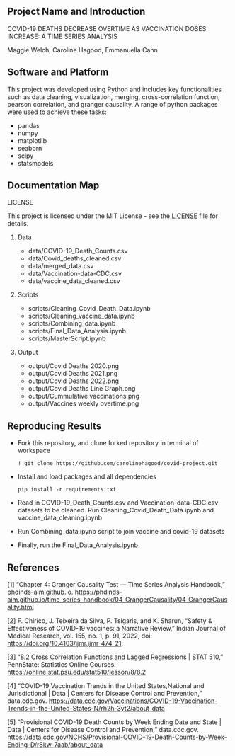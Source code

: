 ## Project Name and Introduction 
COVID-19 DEATHS DECREASE OVERTIME AS VACCINATION DOSES INCREASE: A TIME SERIES ANALYSIS


 Maggie Welch, Caroline Hagood, Emmanuella Cann


## Software and Platform

This project was developed using Python and includes key functionalities such as data cleaning, visualization, merging, cross-correlation function, pearson correlation, and granger causality. A range of python packages were used to achieve these tasks:

- pandas
- numpy
- matplotlib
- seaborn
- scipy
- statsmodels
  
## Documentation Map

LICENSE

This project is licensed under the MIT License - see the [LICENSE](https://github.com/carolinehagood/covid-project/blob/main/LICENSE) file for details.

1. Data
   - data/COVID-19_Death_Counts.csv
   - data/Covid_deaths_cleaned.csv
   - data/merged_data.csv
   - data/Vaccination-data-CDC.csv
   - data/vaccine_data_cleaned.csv


2. Scripts
   - scripts/Cleaning_Covid_Death_Data.ipynb
   - scripts/Cleaning_vaccine_data.ipynb
   - scripts/Combining_data.ipynb
   - scripts/Final_Data_Analysis.ipynb
   - scripts/MasterScript.ipynb
  
     
3. Output
   - output/Covid Deaths 2020.png
   - output/Covid Deaths 2021.png
   - output/Covid Deaths 2022.png
   - output/Covid Deaths Line Graph.png
   - output/Cummulative vaccinations.png
   - output/Vaccines weekly overtime.png
  
   


## Reproducing Results

- Fork this repository, and clone forked repository in terminal of workspace

  ```! git clone https://github.com/carolinehagood/covid-project.git```

- Install and load packages and all dependencies

  ```pip install -r requirements.txt ```
  
- Read in COVID-19_Death_Counts.csv and Vaccination-data-CDC.csv datasets to be cleaned. Run Cleaning_Covid_Death_Data.ipynb and vaccine_data_cleaning.ipynb
  
- Run Combining_data.ipynb script to join vaccine and covid-19 datasets
  
- Finally, run the Final_Data_Analysis.ipynb 


## References

[1] “Chapter 4: Granger Causality Test — Time Series Analysis Handbook,” phdinds-aim.github.io. https://phdinds-aim.github.io/time_series_handbook/04_GrangerCausality/04_GrangerCausality.html


[2] F. Chirico, J. Teixeira da Silva, P. Tsigaris, and K. Sharun, “Safety & Effectiveness of COVID-19 vaccines: a Narrative Review,” Indian Journal of Medical Research, vol. 155, no. 1, p. 91, 2022, doi: https://doi.org/10.4103/ijmr.ijmr_474_21. 


[3] “8.2 Cross Correlation Functions and Lagged Regressions | STAT 510,” PennState: Statistics Online Courses. https://online.stat.psu.edu/stat510/lesson/8/8.2


[4] “COVID-19 Vaccination Trends in the United States,National and Jurisdictional | Data | Centers for Disease Control and Prevention,” data.cdc.gov. https://data.cdc.gov/Vaccinations/COVID-19-Vaccination-Trends-in-the-United-States-N/rh2h-3yt2/about_data


[5] “Provisional COVID-19 Death Counts by Week Ending Date and State | Data | Centers for Disease Control and Prevention,” data.cdc.gov. https://data.cdc.gov/NCHS/Provisional-COVID-19-Death-Counts-by-Week-Ending-D/r8kw-7aab/about_data
‌
